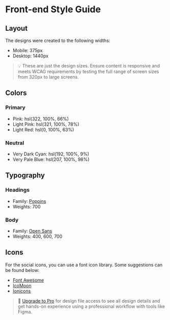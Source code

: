 # Front-end Style Guide

## Layout

The designs were created to the following widths:

- Mobile: 375px
- Desktop: 1440px

> 💡 These are just the design sizes. Ensure content is responsive and meets WCAG requirements by testing the full range of screen sizes from 320px to large screens.

## Colors

### Primary

- Pink: hsl(322, 100%, 66%)
- Light Pink: hsl(321, 100%, 78%)
- Light Red: hsl(0, 100%, 63%)

### Neutral

- Very Dark Cyan: hsl(192, 100%, 9%)
- Very Pale Blue: hsl(207, 100%, 98%)

## Typography

### Headings

- Family: [Poppins](https:fonts.google.comspecimenPoppins)
- Weights: 700

### Body

- Family: [Open Sans](https:fonts.google.comspecimenOpen+Sans)
- Weights: 400, 600, 700

## Icons

For the social icons, you can use a font icon library. Some suggestions can be found below:

- [Font Awesome](https:fontawesome.com)
- [IcoMoon](https:icomoon.io)
- [Ionicons](https:ionicons.com)

> 💎 [Upgrade to Pro](https:www.frontendmentor.iopro?ref=style-guide) for design file access to see all design details and get hands-on experience using a professional workflow with tools like Figma.
